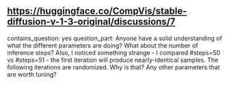 ## https://huggingface.co/CompVis/stable-diffusion-v-1-3-original/discussions/7

contains_question: yes
question_part: 
Anyone have a solid understanding of what the different parameters are doing?
What about the number of inference steps?
Also, I noticed something strange - I compared #steps=50 vs #steps=51 - the first iteration will produce nearly-identical samples. The following iterations are randomized. Why is that?
Any other parameters that are worth tuning?